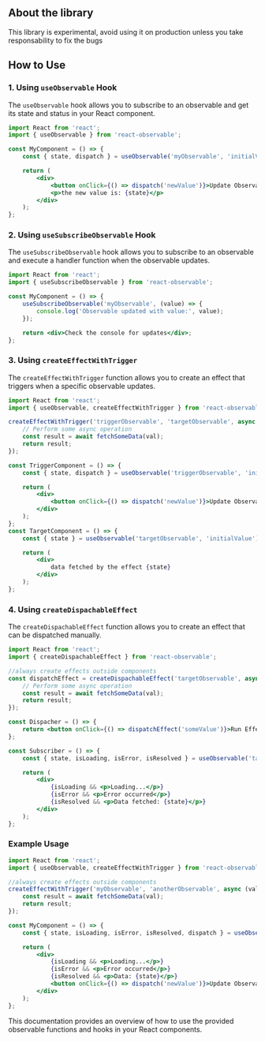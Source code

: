## About the library
This library is experimental, avoid using it on production unless you take responsability to fix the bugs

## How to Use

### 1. Using `useObservable` Hook

The `useObservable` hook allows you to subscribe to an observable and get its state and status in your React component.

```jsx
import React from 'react';
import { useObservable } from 'react-observable';

const MyComponent = () => {
    const { state, dispatch } = useObservable('myObservable', 'initialValue');

    return (
        <div>
            <button onClick={() => dispatch('newValue')}>Update Observable</button>
            <p>the new value is: {state}</p>
        </div>
    );
};
```

### 2. Using `useSubscribeObservable` Hook

The `useSubscribeObservable` hook allows you to subscribe to an observable and execute a handler function when the observable updates.

```jsx
import React from 'react';
import { useSubscribeObservable } from 'react-observable';

const MyComponent = () => {
    useSubscribeObservable('myObservable', (value) => {
        console.log('Observable updated with value:', value);
    });

    return <div>Check the console for updates</div>;
};
```

### 3. Using `createEffectWithTrigger`

The `createEffectWithTrigger` function allows you to create an effect that triggers when a specific observable updates.

```jsx
import React from 'react';
import { useObservable, createEffectWithTrigger } from 'react-observable';

createEffectWithTrigger('triggerObservable', 'targetObservable', async (val) => {
    // Perform some async operation
    const result = await fetchSomeData(val);
    return result;
});

const TriggerComponent = () => {
    const { state, dispatch } = useObservable('triggerObservable', 'initialValue');

    return (
        <div>
            <button onClick={() => dispatch('newValue')}>Update Observable</button>
        </div>
    );
};
const TargetComponent = () => {
    const { state } = useObservable('targetObservable', 'initialValue');

    return (
        <div>
            data fetched by the effect {state}
        </div>
    );
};
```


### 4. Using `createDispachableEffect`

The `createDispachableEffect` function allows you to create an effect that can be dispatched manually.

```jsx
import React from 'react';
import { createDispachableEffect } from 'react-observable';

//always create effects outside components
const dispatchEffect = createDispachableEffect('targetObservable', async (val) => {
    // Perform some async operation
    const result = await fetchSomeData(val);
    return result;
});

const Dispacher = () => {
    return <button onClick={() => dispatchEffect('someValue')}>Run Effect</button>;
};

const Subscriber = () => {
    const { state, isLoading, isError, isResolved } = useObservable('targetObservable', 'initialValue');

    return (
        <div>
            {isLoading && <p>Loading...</p>}
            {isError && <p>Error occurred</p>}
            {isResolved && <p>Data fetched: {state}</p>}
        </div>
    );
};
```

### Example Usage

```jsx
import React from 'react';
import { useObservable, createEffectWithTrigger } from 'react-observable';

//always create effects outside components
createEffectWithTrigger('myObservable', 'anotherObservable', async (val) => {
    const result = await fetchSomeData(val);
    return result;
});

const MyComponent = () => {
    const { state, isLoading, isError, isResolved, dispatch } = useObservable('myObservable', 'initialValue');

    return (
        <div>
            {isLoading && <p>Loading...</p>}
            {isError && <p>Error occurred</p>}
            {isResolved && <p>Data: {state}</p>}
            <button onClick={() => dispatch('newValue')}>Update Observable</button>
        </div>
    );
};
```

This documentation provides an overview of how to use the provided observable functions and hooks in your React components.
